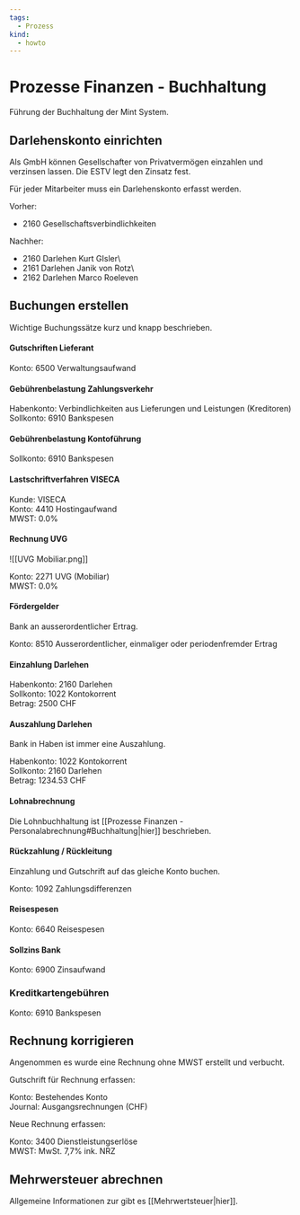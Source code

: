 ```yaml
---
tags:
  - Prozess
kind:
  - howto
---
```

# Prozesse Finanzen - Buchhaltung
Führung der Buchhaltung der Mint System.

## Darlehenskonto einrichten

Als GmbH können Gesellschafter von Privatvermögen einzahlen und verzinsen lassen. Die ESTV legt den Zinsatz fest.

Für jeder Mitarbeiter muss ein Darlehenskonto erfasst werden.

Vorher:

* 2160 Gesellschaftsverbindlichkeiten

Nachher:

* 2160 Darlehen Kurt GIsler\
* 2161 Darlehen Janik von Rotz\
* 2162 Darlehen Marco Roeleven

## Buchungen erstellen

Wichtige Buchungssätze kurz und knapp beschrieben.

#### Gutschriften Lieferant

Konto: 6500 Verwaltungsaufwand

#### Gebührenbelastung Zahlungsverkehr

Habenkonto: Verbindlichkeiten aus Lieferungen und Leistungen (Kreditoren)\
Sollkonto: 6910 Bankspesen

#### Gebührenbelastung Kontoführung

Sollkonto: 6910 Bankspesen

#### Lastschriftverfahren VISECA

Kunde: VISECA\
Konto: 4410 Hostingaufwand\
MWST: 0.0%  

#### Rechnung UVG

![[UVG Mobiliar.png]]

Konto: 2271 UVG (Mobiliar)\
MWST: 0.0%

#### Fördergelder

Bank an ausserordentlicher Ertrag.

Konto: 8510 Ausserordentlicher, einmaliger oder periodenfremder Ertrag

#### Einzahlung Darlehen

Habenkonto: 2160 Darlehen\
Sollkonto: 1022 Kontokorrent\
Betrag: 2500 CHF

#### Auszahlung Darlehen

Bank in Haben ist immer eine Auszahlung.

Habenkonto: 1022 Kontokorrent\
Sollkonto: 2160 Darlehen\
Betrag: 1234.53 CHF

#### Lohnabrechnung

Die Lohnbuchhaltung ist [[Prozesse Finanzen - Personalabrechnung#Buchhaltung|hier]] beschrieben.

#### Rückzahlung / Rückleitung

Einzahlung und Gutschrift auf das gleiche Konto buchen.

Konto: 1092 Zahlungsdifferenzen

#### Reisespesen

Konto: 6640 Reisespesen

#### Sollzins Bank

Konto: 6900 Zinsaufwand

### Kreditkartengebühren

Konto: 6910 Bankspesen

## Rechnung korrigieren

Angenommen es wurde eine Rechnung ohne MWST erstellt und verbucht.

Gutschrift für Rechnung erfassen:

Konto: Bestehendes Konto\
Journal: Ausgangsrechnungen (CHF)

Neue Rechnung erfassen:

Konto: 3400 Dienstleistungserlöse\
MWST: MwSt. 7,7% ink. NRZ

## Mehrwersteuer abrechnen

Allgemeine Informationen zur gibt es [[Mehrwertsteuer|hier]].
